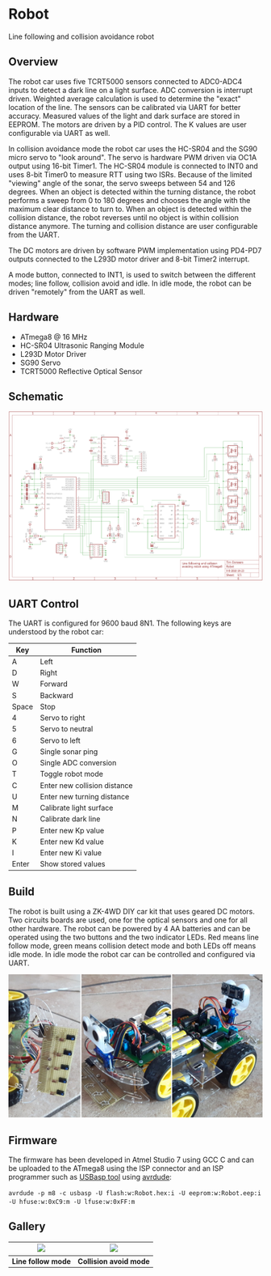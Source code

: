 # Robot
Line following and collision avoidance robot

## Overview
The robot car uses five TCRT5000 sensors connected to ADC0-ADC4 inputs to detect a dark line on a light surface. ADC conversion is interrupt driven. Weighted average calculation is used to determine the "exact" location of the line. The sensors can be calibrated via UART for better accuracy. Measured values of the light and dark surface are stored in EEPROM. The motors are driven by a PID control. The K values are user configurable via UART as well.

In collision avoidance mode the robot car uses the HC-SR04 and the SG90 micro servo to "look around". The servo is hardware PWM driven via OC1A output using 16-bit Timer1. The HC-SR04 module is connected to INT0 and uses 8-bit Timer0 to measure RTT using two ISRs. Because of the limited "viewing" angle of the sonar, the servo sweeps between 54 and 126 degrees. When an object is detected within the turning distance, the robot performs a sweep from 0 to 180 degrees and chooses the angle with the maximum clear distance to turn to. When an object is detected within the collision distance, the robot reverses until no object is within collision distance anymore. The turning and collision distance are user configurable from the UART.

The DC motors are driven by software PWM implementation using PD4-PD7 outputs connected to the L293D motor driver and 8-bit Timer2 interrupt.

A mode button, connected to INT1, is used to switch between the different modes; line follow, collision avoid and idle. In idle mode, the robot can be driven "remotely" from the UART as well.

## Hardware
* ATmega8 @ 16 MHz
* HC-SR04 Ultrasonic Ranging Module
* L293D Motor Driver
* SG90 Servo
* TCRT5000 Reflective Optical Sensor

## Schematic

![](schematic/Robot.png)

## UART Control
The UART is configured for 9600 baud 8N1. The following keys are understood by the robot car:

Key | Function
---- | ----
A | Left
D | Right
W | Forward
S | Backward
Space | Stop
4 | Servo to right
5 | Servo to neutral
6 | Servo to left
G | Single sonar ping
O | Single ADC conversion
T | Toggle robot mode
C | Enter new collision distance
U | Enter new turning distance
M | Calibrate light surface
N | Calibrate dark line
P | Enter new Kp value
K | Enter new Kd value
I | Enter new Ki value
Enter | Show stored values

## Build
The robot is built using a ZK-4WD DIY car kit that uses geared DC motors. Two circuits boards are used, one for the optical sensors and one for all other hardware. The robot can be powered by 4 AA batteries and can be operated using the two buttons and the two indicator LEDs. Red means line follow mode, green means collision detect mode and both LEDs off means idle mode. In idle mode the robot car can be controlled and configured via UART.

![](media/robot.jpg)

## Firmware
The firmware has been developed in Atmel Studio 7 using GCC C and can be uploaded to the ATmega8 using the ISP connector and an ISP programmer such as [USBasp tool](http://www.fischl.de/usbasp/) using [avrdude](http://www.nongnu.org/avrdude/):

`avrdude -p m8 -c usbasp -U flash:w:Robot.hex:i -U eeprom:w:Robot.eep:i -U hfuse:w:0xC9:m -U lfuse:w:0xFF:m`

## Gallery

![](media/linefollow.gif) | ![](media/collision.gif)
---- | ----
**Line follow mode** | **Collision avoid mode**
